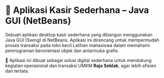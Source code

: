 # 🧾 Aplikasi Kasir Sederhana – Java GUI (NetBeans)

Sebuah aplikasi desktop kasir sederhana yang dibangun menggunakan Java GUI (Swing) di NetBeans. Aplikasi ini dirancang untuk mempermudah proses transaksi pada toko kecil.Latihan mahasiswa dalam memahami pemrograman berorientasi objek dan antarmuka grafis.

📌 Aplikasi ini dibuat sebagai solusi digital sederhana untuk mendukung kegiatan operasional dan transaksi UMKM **Rajo Seblak**, agar lebih efisien dan tertata.




